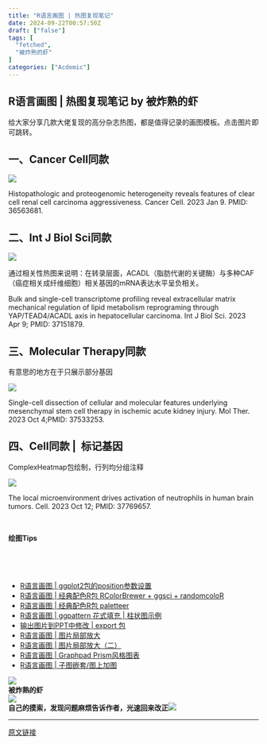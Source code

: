 ```yaml
---
title: "R语言画图 | 热图复现笔记"
date: 2024-09-22T00:57:50Z
draft: ["false"]
tags: [
  "fetched",
  "被炸熟的虾"
]
categories: ["Acdemic"]
---
```

R语言画图 | 热图复现笔记 by 被炸熟的虾
------
<div><section data-tool="mdnice编辑器" data-website="https://www.mdnice.com"><p data-tool="mdnice编辑器"><span>给大家分享几款大佬复现的高分杂志热图，都是值得记录的画图模板。点击图片即可跳转。</span></p><section><mp-common-profile data-pluginname="mpprofile" data-id="MzkwODUyOTYzMw==" data-headimg="http://mmbiz.qpic.cn/mmbiz_png/5Xcqh70GgVmUvia8O4B0mV9JMVJYxVnLWYFiaNNJLW2mTibibaQ6aHMICaLoP2oib7f1gruX3FRTNy6ianGLhIpQEtLg/0?wx_fmt=png" data-nickname="在生信的坑里挖呀挖呀挖" data-alias="Bioinformatics_SME" data-signature="生信坑里打渔🐠，代码大放送！" data-from="1"></mp-common-profile></section><h2 data-tool="mdnice编辑器"><span></span><span>一、Cancer Cell同款</span><span></span><span> </span></h2><p data-tool="mdnice编辑器"><a target="_blank" href="https://mp.weixin.qq.com/s?__biz=MzkwODUyOTYzMw==&amp;mid=2247483781&amp;idx=1&amp;sn=0794395777239e23c27c9f7fb58c80e8&amp;scene=21#wechat_redirect" textvalue="你已选中了添加链接的内容" linktype="text" imgurl="" imgdata="null" tab="innerlink" data-linktype="1"><span><img data-imgfileid="100004700" data-ratio="1.5066921606118546" data-w="1046" data-src="https://mmbiz.qpic.cn/mmbiz_png/5Xcqh70GgVl4iaOmM0fta5SkC0I2ESK4aeqzFQqq0GSDVEIoXKic1zTXTxnKtmexWNm2nMydLel3vAThKC7rtROQ/640?wx_fmt=other&amp;from=appmsg&amp;tp=webp&amp;wxfrom=5&amp;wx_lazy=1&amp;wx_co=1" src="https://mmbiz.qpic.cn/mmbiz_png/5Xcqh70GgVl4iaOmM0fta5SkC0I2ESK4aeqzFQqq0GSDVEIoXKic1zTXTxnKtmexWNm2nMydLel3vAThKC7rtROQ/640?wx_fmt=other&amp;from=appmsg&amp;tp=webp&amp;wxfrom=5&amp;wx_lazy=1&amp;wx_co=1"></span></a></p><p data-tool="mdnice编辑器"><span>Histopathologic and proteogenomic heterogeneity reveals features of clear cell renal cell carcinoma aggressiveness. Cancer Cell. 2023 Jan 9. PMID: 36563681.</span></p><h2 data-tool="mdnice编辑器"><span></span><span>二、Int J Biol Sci同款</span><span></span><span> </span></h2><p data-tool="mdnice编辑器"><a target="_blank" href="https://mp.weixin.qq.com/s?__biz=MzkwODUyOTYzMw==&amp;mid=2247484550&amp;idx=1&amp;sn=1efa2155f38d149db236e743698b119c&amp;scene=21#wechat_redirect" textvalue="你已选中了添加链接的内容" linktype="text" imgurl="" imgdata="null" tab="innerlink" data-linktype="1"><span><img data-imgfileid="100004701" data-ratio="0.8925925925925926" data-w="1080" data-src="https://mmbiz.qpic.cn/mmbiz_png/5Xcqh70GgVkjVcmvFykMdb0gFLqe83iacfyXibm6patedPSQUQV8RcNaIrNUwXDm3yGxicVyX2KwjjqVV7sKkPCFA/640?wx_fmt=other&amp;from=appmsg&amp;tp=webp&amp;wxfrom=5&amp;wx_lazy=1&amp;wx_co=1" src="https://mmbiz.qpic.cn/mmbiz_png/5Xcqh70GgVkjVcmvFykMdb0gFLqe83iacfyXibm6patedPSQUQV8RcNaIrNUwXDm3yGxicVyX2KwjjqVV7sKkPCFA/640?wx_fmt=other&amp;from=appmsg&amp;tp=webp&amp;wxfrom=5&amp;wx_lazy=1&amp;wx_co=1"></span></a></p><p data-tool="mdnice编辑器"><span>通过相关性热图来说明：在转录层面，</span><span>ACADL</span><span>（脂肪代谢的关键酶）与多种</span><span>CAF</span><span>（癌症相关成纤维细胞）相关基因的</span><span>mRNA</span><span>表达水平呈负相关。</span></p><p data-tool="mdnice编辑器"><span>Bulk and single-cell transcriptome profiling reveal extracellular matrix mechanical regulation of lipid metabolism reprograming through YAP/TEAD4/ACADL axis in hepatocellular carcinoma. Int J Biol Sci. 2023 Apr 9; PMID: 37151879.</span></p><h2 data-tool="mdnice编辑器"><span></span><span>三、Molecular Therapy同款</span><span></span><span> </span></h2><p data-tool="mdnice编辑器"><span>有意思的地方在于只展示部分基因</span></p><section><a target="_blank" href="https://mp.weixin.qq.com/s?__biz=MzkwODUyOTYzMw==&amp;mid=2247484713&amp;idx=1&amp;sn=d8e5ef559943e9625b8c28c53e4506dc&amp;scene=21#wechat_redirect" textvalue="你已选中了添加链接的内容" linktype="text" imgurl="" imgdata="null" tab="innerlink" data-linktype="1"><span><span><img data-imgfileid="100004702" data-ratio="1.2525252525252526" data-w="990" data-src="https://mmbiz.qpic.cn/mmbiz_png/5Xcqh70GgVnr4tJwIExAUOfJ5icsrWRYK6XaYcicPgP6ukOsibE2hJDsOMn4uI79zlo1XQM4QbUYQI9Onu2SJFM4A/640?wx_fmt=other&amp;from=appmsg&amp;tp=webp&amp;wxfrom=5&amp;wx_lazy=1&amp;wx_co=1" src="https://mmbiz.qpic.cn/mmbiz_png/5Xcqh70GgVnr4tJwIExAUOfJ5icsrWRYK6XaYcicPgP6ukOsibE2hJDsOMn4uI79zlo1XQM4QbUYQI9Onu2SJFM4A/640?wx_fmt=other&amp;from=appmsg&amp;tp=webp&amp;wxfrom=5&amp;wx_lazy=1&amp;wx_co=1"></span></span></a></section><p data-tool="mdnice编辑器"><span>Single-cell dissection of cellular and molecular features underlying mesenchymal stem cell therapy in ischemic acute kidney injury. Mol Ther. 2023 Oct 4;PMID: 37533253.</span></p><h2 data-tool="mdnice编辑器"><span></span><span>四、Cell同款 |  标记基因</span><span></span><span> </span></h2><p data-tool="mdnice编辑器"><span>ComplexHeatmap</span><span>包绘制，行列均分组注释</span></p><section><span><a target="_blank" href="https://mp.weixin.qq.com/s?__biz=MzkwODUyOTYzMw==&amp;mid=2247485956&amp;idx=1&amp;sn=9e14fffb1c9da73add59492fba9f3766&amp;scene=21#wechat_redirect" textvalue="你已选中了添加链接的内容" linktype="text" imgurl="" imgdata="null" tab="innerlink" data-linktype="1"><span><img data-imgfileid="100004703" data-ratio="0.9985074626865672" data-w="670" data-src="https://mmbiz.qpic.cn/mmbiz_png/5Xcqh70GgVnXG5ndwHnqnhj7IKfrsUNu5SFiaKVYXwqcYmOASV6bicsMgcXXZKg2icnicRavhXUk92P4ORB43TaFaQ/640?wx_fmt=other&amp;from=appmsg&amp;tp=webp&amp;wxfrom=5&amp;wx_lazy=1&amp;wx_co=1" src="https://mmbiz.qpic.cn/mmbiz_png/5Xcqh70GgVnXG5ndwHnqnhj7IKfrsUNu5SFiaKVYXwqcYmOASV6bicsMgcXXZKg2icnicRavhXUk92P4ORB43TaFaQ/640?wx_fmt=other&amp;from=appmsg&amp;tp=webp&amp;wxfrom=5&amp;wx_lazy=1&amp;wx_co=1"></span></a></span></section><p data-tool="mdnice编辑器"><span>The local microenvironment drives activation of neutrophils in human brain tumors. Cell. 2023 Oct 12; PMID: 37769657.</span></p><p data-tool="mdnice编辑器"><span><br></span></p><section><span><section><p><span><strong>绘图Tips</strong></span></p><section><br></section></section><section><section><p><br></p></section></section></span></section></section><section data-tool="mdnice编辑器" data-website="https://www.mdnice.com"><ul data-tool="mdnice编辑器"><li><section><a href="https://mp.weixin.qq.com/s?__biz=MzkwNDQwMDI5NQ==&amp;mid=2247488170&amp;idx=1&amp;sn=4cfcc7ce5d74e0c9b1e1f133fffc0e11&amp;scene=21#wechat_redirect" data-linktype="2">R语言画图 | ggplot2包的position参数设置</a></section></li><li><section><a href="http://mp.weixin.qq.com/s?__biz=MzkwNDQwMDI5NQ==&amp;mid=2247487423&amp;idx=1&amp;sn=c5e6aa0fa6b355d642c24f5359da87c6&amp;chksm=c086d377f7f15a616219533d48525d14813944ce89cdb0475844389305eb69dda8b6627a6f6e&amp;scene=21#wechat_redirect" data-linktype="2">R语言画图 | 经典配色R包 RColorBrewer + ggsci + randomcoloR</a></section></li><li><section><a href="http://mp.weixin.qq.com/s?__biz=MzkwNDQwMDI5NQ==&amp;mid=2247487618&amp;idx=1&amp;sn=bd666401c3aceb2d606f052ebfa3a916&amp;chksm=c086cc4af7f1455cfee972a82ca69e871e7eead531e4306f91e559efe3fe06e41df84330f3c0&amp;scene=21#wechat_redirect" data-linktype="2">R语言画图 | 经典配色R包 paletteer</a></section></li><li><section><a href="http://mp.weixin.qq.com/s?__biz=MzkwNDQwMDI5NQ==&amp;mid=2247487236&amp;idx=1&amp;sn=62a51d8f3ece240f37266479b651c569&amp;chksm=c086d3ccf7f15ada9fa1d6a6584fb815000d0b6a16594c227ec39d5657c8862a3b882ee99338&amp;scene=21#wechat_redirect" data-linktype="2">R语言画图 | ggpattern 花式填充 | 柱状图示例</a></section></li><li><section><a href="http://mp.weixin.qq.com/s?__biz=MzkwNDQwMDI5NQ==&amp;mid=2247486540&amp;idx=1&amp;sn=b8aab2db6deb1e4899b43893ed589ecf&amp;chksm=c086d084f7f159928f72165ec900ea3b38300780ae0c1610437f09506a697bfc81d7127e7c6e&amp;scene=21#wechat_redirect" data-linktype="2">输出图片到PPT中修改 | export 包</a></section></li><li><section><a href="https://mp.weixin.qq.com/s?__biz=MzkwNDQwMDI5NQ==&amp;mid=2247485727&amp;idx=1&amp;sn=dd7e8593ea58db7326ba7565dc7b475e&amp;chksm=c086d5d7f7f15cc15f57d9acb04aed317086c47a117c16c913be79745870c1f85459ff628f51&amp;scene=21&amp;cur_album_id=3053206297459900416#wechat_redirect" data-linktype="2">R语言画图 | 图片局部放大</a></section></li><li><section><a href="http://mp.weixin.qq.com/s?__biz=MzkwNDQwMDI5NQ==&amp;mid=2247486382&amp;idx=1&amp;sn=db34dd0ae24242967def22b7e9255f4d&amp;chksm=c086d766f7f15e70f10cf388a1dd4497234775b26670d20a911e1fd6fd1bb343e302b05b62a7&amp;scene=21#wechat_redirect" data-linktype="2">R语言画图 | 图片局部放大（二）</a></section></li><li><section><a href="https://mp.weixin.qq.com/s?__biz=MzkwNDQwMDI5NQ==&amp;mid=2247485824&amp;idx=1&amp;sn=477483a744fbde8f98f7577a257df493&amp;chksm=c086d548f7f15c5e738814296f8c88fece72cd8885e174f41c2f52f0d7ecb9dc5688967235d5&amp;scene=21&amp;cur_album_id=3053206297459900416#wechat_redirect" data-linktype="2">R语言画图 | Graphpad Prism风格图表</a></section></li><li><section><a href="https://mp.weixin.qq.com/s?__biz=MzkwNDQwMDI5NQ==&amp;mid=2247488032&amp;idx=1&amp;sn=0db46b3ed812ca363614bf1541e01427&amp;scene=21#wechat_redirect" data-linktype="2">R语言画图 | 子图嵌套/图上加图</a></section></li></ul><section><a href="https://mp.weixin.qq.com/s?__biz=MzkwNDQwMDI5NQ==&amp;mid=2247488032&amp;idx=1&amp;sn=0db46b3ed812ca363614bf1541e01427&amp;scene=21#wechat_redirect" data-linktype="2"></a></section><section><img data-imgfileid="100004651" data-ratio="0.05278592375366569" data-type="png" data-w="341" data-src="https://mmbiz.qpic.cn/sz_mmbiz_png/1LTeQhNfr8sUH75oYsoDaqjPCTiaukEmS8tWricW7LnLKKfIE9jKBexibqamsrlibaaXmuc2nicaYibfDFBNCmqX5mBw/640?wx_fmt=other&amp;wxfrom=5&amp;wx_lazy=1&amp;wx_co=1&amp;tp=webp" src="https://mmbiz.qpic.cn/sz_mmbiz_png/1LTeQhNfr8sUH75oYsoDaqjPCTiaukEmS8tWricW7LnLKKfIE9jKBexibqamsrlibaaXmuc2nicaYibfDFBNCmqX5mBw/640?wx_fmt=other&amp;wxfrom=5&amp;wx_lazy=1&amp;wx_co=1&amp;tp=webp"><span></span></section><section data-tools="135编辑器" data-id="116886" draggable="true"><section><section><section><section><strong data-brushtype="text">被炸熟的虾</strong></section></section></section><section><section><section data-width="35%"><section><img data-cropselx1="0" data-cropselx2="115" data-cropsely1="0" data-cropsely2="115" data-imgfileid="100004650" data-ratio="1" data-type="jpeg" data-w="258" data-width="100%" data-src="https://mmbiz.qpic.cn/sz_mmbiz_jpg/dRYYdqiaan3JjDfj2H8p6gg3CB25AGthbwzrotao4ev5tIe0utthbZRK8yOoDOuTzOSoTSnPWn61IdDCnXsnaiag/640?wx_fmt=other&amp;wxfrom=5&amp;wx_lazy=1&amp;wx_co=1&amp;tp=webp" src="https://mmbiz.qpic.cn/sz_mmbiz_jpg/dRYYdqiaan3JjDfj2H8p6gg3CB25AGthbwzrotao4ev5tIe0utthbZRK8yOoDOuTzOSoTSnPWn61IdDCnXsnaiag/640?wx_fmt=other&amp;wxfrom=5&amp;wx_lazy=1&amp;wx_co=1&amp;tp=webp"></section></section><section data-width="63%"><section><section><strong>自己的摸索，发现问题麻烦告诉作者，光速回来改正</strong><strong><img data-imgfileid="100004649" data-ratio="1" data-type="png" data-w="64" data-src="https://mmbiz.qpic.cn/sz_mmbiz_png/dRYYdqiaan3KLQGNxibvI4SdtUfxjINkz2DO8cGEPTgbcMJ357RvXJ7IvWU2p7anljpePpakI9oKu3icJxobBDp5w/640?wx_fmt=other&amp;wxfrom=5&amp;wx_lazy=1&amp;wx_co=1&amp;tp=webp" src="https://mmbiz.qpic.cn/sz_mmbiz_png/dRYYdqiaan3KLQGNxibvI4SdtUfxjINkz2DO8cGEPTgbcMJ357RvXJ7IvWU2p7anljpePpakI9oKu3icJxobBDp5w/640?wx_fmt=other&amp;wxfrom=5&amp;wx_lazy=1&amp;wx_co=1&amp;tp=webp"></strong></section></section></section></section></section></section></section></section><p><mp-style-type data-value="10000"></mp-style-type></p></div>  
<hr>
<a href="https://mp.weixin.qq.com/s/XVndfoLf5EfRviqMFbO7eg",target="_blank" rel="noopener noreferrer">原文链接</a>
